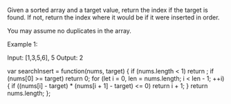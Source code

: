Given a sorted array and a target value, return the index if the target is found. If not, return the index where it would be if it were inserted in order.

You may assume no duplicates in the array.

Example 1:

Input: [1,3,5,6], 5
Output: 2

var searchInsert = function(nums, target) {
    if (nums.length < 1) return ;
    if (nums[0] >= target) return 0;
    for (let i = 0, len = nums.length; i < len - 1; ++i) {
        if ((nums[i] - target) * (nums[i + 1] - target) <= 0) return i + 1;
    }
    return nums.length;
};
